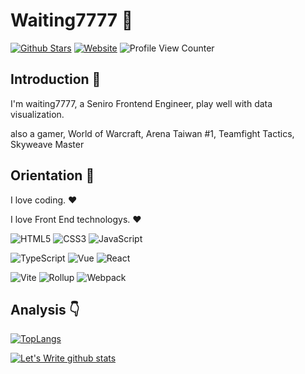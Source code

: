 # Waiting7777 :wave:

<p>

[![Github Stars](https://img.shields.io/github/stars/waiting7777?color=faf408&label=github%20stars&logo=github)](https://github.com/waiting7777)
[![Website](https://img.shields.io/badge/personal%20website-waiting7777.org-b860ff?logo=html5&logoColor=white&labelColor=red)](https://waiting7777.org)
![Profile View Counter](https://komarev.com/ghpvc/?username=waiting7777)

</p>

## Introduction :raised_hands:

I'm waiting7777, a Seniro Frontend Engineer, play well with data visualization.

also a gamer, World of Warcraft, Arena Taiwan #1, Teamfight Tactics, Skyweave Master

## Orientation :dart:

I love coding. :heart:

I love Front End technologys. :heart:

<p>

![HTML5](https://img.shields.io/badge/-HTML5-red?logo=html5&logoColor=white)
![CSS3](https://img.shields.io/badge/-CSS3-blue?logo=css3&logoColor=white)
![JavaScript](https://img.shields.io/badge/-JavaScript-yellow?logo=javascript&logoColor=white)

</p>

<p>

![TypeScript](https://img.shields.io/badge/-TypeScript-blue?logo=typescript&logoColor=white)
![Vue](https://img.shields.io/badge/-Vue-34495e?logo=vue.js)
![React](https://img.shields.io/badge/-React-282c34?logo=react)

</p>

<p>

![Vite](https://img.shields.io/badge/-Vite-646cff?logo=vite&logoColor=white)
![Rollup](https://img.shields.io/badge/-Rollup-ef3335?logo=rollup.js&logoColor=white)
![Webpack](https://img.shields.io/badge/-Webpack-1a6bac?logo=webpack)

</p>

## Analysis :point_down:

[![TopLangs](https://github-readme-stats.vercel.app/api/top-langs/?username=anuraghazra&layout=compact)](https://github.com/anuraghazra/github-readme-stats)

[![Let's Write github stats](https://github-readme-stats.vercel.app/api?username=waiting7777&show_icons=true&hide=contribs,prs&title_color=1E404B;&icon_color=1E404B)](https://github.com/waiting7777)
